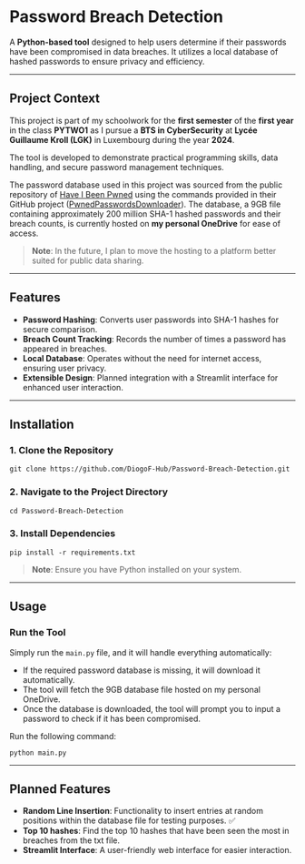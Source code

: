 # **Password Breach Detection**

A **Python-based tool** designed to help users determine if their passwords have been compromised in data breaches. It utilizes a local database of hashed passwords to ensure privacy and efficiency.

---

## **Project Context**

This project is part of my schoolwork for the **first semester** of the **first year** in the class **PYTWO1** as I pursue a **BTS in CyberSecurity** at **Lycée Guillaume Kroll (LGK)** in Luxembourg during the year **2024**.

The tool is developed to demonstrate practical programming skills, data handling, and secure password management techniques.

The password database used in this project was sourced from the public repository of [Have I Been Pwned](https://haveibeenpwned.com/) using the commands provided in their GitHub project ([PwnedPasswordsDownloader](https://github.com/HaveIBeenPwned/PwnedPasswordsDownloader)). The database, a 9GB file containing approximately 200 million SHA-1 hashed passwords and their breach counts, is currently hosted on **my personal OneDrive** for ease of access.

> **Note**: In the future, I plan to move the hosting to a platform better suited for public data sharing.

---

## **Features**

- **Password Hashing**: Converts user passwords into SHA-1 hashes for secure comparison.
- **Breach Count Tracking**: Records the number of times a password has appeared in breaches.
- **Local Database**: Operates without the need for internet access, ensuring user privacy.
- **Extensible Design**: Planned integration with a Streamlit interface for enhanced user interaction.

---

## **Installation**

### **1. Clone the Repository**
```
git clone https://github.com/DiogoF-Hub/Password-Breach-Detection.git
```

### **2. Navigate to the Project Directory**
```
cd Password-Breach-Detection
```

### **3. Install Dependencies**
```
pip install -r requirements.txt
```
> **Note**: Ensure you have Python installed on your system.

---

## **Usage**

### **Run the Tool**
Simply run the `main.py` file, and it will handle everything automatically:
- If the required password database is missing, it will download it automatically.
- The tool will fetch the 9GB database file hosted on my personal OneDrive.
- Once the database is downloaded, the tool will prompt you to input a password to check if it has been compromised.

Run the following command:
```
python main.py
```

---

## **Planned Features**

- **Random Line Insertion**: Functionality to insert entries at random positions within the database file for testing purposes. ✅
- **Top 10 hashes**: Find the top 10 hashes that have been seen the most in breaches from the txt file.
- **Streamlit Interface**: A user-friendly web interface for easier interaction.

